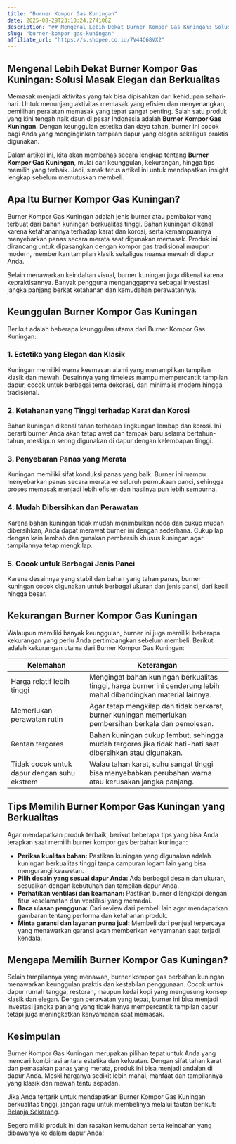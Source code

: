 ```yaml
---
title: "Burner Kompor Gas Kuningan"
date: 2025-08-29T23:10:24.274106Z
description: "## Mengenal Lebih Dekat Burner Kompor Gas Kuningan: Solusi Masak Elegan dan Berkualitas..."
slug: "burner-kompor-gas-kuningan"
affiliate_url: "https://s.shopee.co.id/7V44C68VX2"
---
```

## Mengenal Lebih Dekat Burner Kompor Gas Kuningan: Solusi Masak Elegan dan Berkualitas

Memasak menjadi aktivitas yang tak bisa dipisahkan dari kehidupan sehari-hari. Untuk menunjang aktivitas memasak yang efisien dan menyenangkan, pemilihan peralatan memasak yang tepat sangat penting. Salah satu produk yang kini tengah naik daun di pasar Indonesia adalah **Burner Kompor Gas Kuningan**. Dengan keunggulan estetika dan daya tahan, burner ini cocok bagi Anda yang menginginkan tampilan dapur yang elegan sekaligus praktis digunakan.

Dalam artikel ini, kita akan membahas secara lengkap tentang **Burner Kompor Gas Kuningan**, mulai dari keunggulan, kekurangan, hingga tips memilih yang terbaik. Jadi, simak terus artikel ini untuk mendapatkan insight lengkap sebelum memutuskan membeli.

## Apa Itu Burner Kompor Gas Kuningan?

Burner Kompor Gas Kuningan adalah jenis burner atau pembakar yang terbuat dari bahan kuningan berkualitas tinggi. Bahan kuningan dikenal karena ketahanannya terhadap karat dan korosi, serta kemampuannya menyebarkan panas secara merata saat digunakan memasak. Produk ini dirancang untuk dipasangkan dengan kompor gas tradisional maupun modern, memberikan tampilan klasik sekaligus nuansa mewah di dapur Anda.

Selain menawarkan keindahan visual, burner kuningan juga dikenal karena kepraktisannya. Banyak pengguna menganggapnya sebagai investasi jangka panjang berkat ketahanan dan kemudahan perawatannya.

## Keunggulan Burner Kompor Gas Kuningan

Berikut adalah beberapa keunggulan utama dari Burner Kompor Gas Kuningan:

### 1. Estetika yang Elegan dan Klasik

Kuningan memiliki warna keemasan alami yang menampilkan tampilan klasik dan mewah. Desainnya yang timeless mampu mempercantik tampilan dapur, cocok untuk berbagai tema dekorasi, dari minimalis modern hingga tradisional.

### 2. Ketahanan yang Tinggi terhadap Karat dan Korosi

Bahan kuningan dikenal tahan terhadap lingkungan lembap dan korosi. Ini berarti burner Anda akan tetap awet dan tampak baru selama bertahun-tahun, meskipun sering digunakan di dapur dengan kelembapan tinggi.

### 3. Penyebaran Panas yang Merata

Kuningan memiliki sifat konduksi panas yang baik. Burner ini mampu menyebarkan panas secara merata ke seluruh permukaan panci, sehingga proses memasak menjadi lebih efisien dan hasilnya pun lebih sempurna.

### 4. Mudah Dibersihkan dan Perawatan

Karena bahan kuningan tidak mudah menimbulkan noda dan cukup mudah dibersihkan, Anda dapat merawat burner ini dengan sederhana. Cukup lap dengan kain lembab dan gunakan pembersih khusus kuningan agar tampilannya tetap mengkilap.

### 5. Cocok untuk Berbagai Jenis Panci

Karena desainnya yang stabil dan bahan yang tahan panas, burner kuningan cocok digunakan untuk berbagai ukuran dan jenis panci, dari kecil hingga besar.

## Kekurangan Burner Kompor Gas Kuningan

Walaupun memiliki banyak keunggulan, burner ini juga memiliki beberapa kekurangan yang perlu Anda pertimbangkan sebelum membeli. Berikut adalah kekurangan utama dari Burner Kompor Gas Kuningan:

| **Kelemahan** | **Keterangan** |
|----------------|----------------|
| Harga relatif lebih tinggi | Mengingat bahan kuningan berkualitas tinggi, harga burner ini cenderung lebih mahal dibandingkan material lainnya. |
| Memerlukan perawatan rutin | Agar tetap mengkilap dan tidak berkarat, burner kuningan memerlukan pembersihan berkala dan pemolesan. |
| Rentan tergores | Bahan kuningan cukup lembut, sehingga mudah tergores jika tidak hati-hati saat dibersihkan atau digunakan. |
| Tidak cocok untuk dapur dengan suhu ekstrem | Walau tahan karat, suhu sangat tinggi bisa menyebabkan perubahan warna atau kerusakan jangka panjang. |

## Tips Memilih Burner Kompor Gas Kuningan yang Berkualitas

Agar mendapatkan produk terbaik, berikut beberapa tips yang bisa Anda terapkan saat memilih burner kompor gas berbahan kuningan:

- **Periksa kualitas bahan:** Pastikan kuningan yang digunakan adalah kuningan berkualitas tinggi tanpa campuran logam lain yang bisa mengurangi keawetan.
- **Pilih desain yang sesuai dapur Anda:** Ada berbagai desain dan ukuran, sesuaikan dengan kebutuhan dan tampilan dapur Anda.
- **Perhatikan ventilasi dan keamanan:** Pastikan burner dilengkapi dengan fitur keselamatan dan ventilasi yang memadai.
- **Baca ulasan pengguna:** Cari review dari pembeli lain agar mendapatkan gambaran tentang performa dan ketahanan produk.
- **Minta garansi dan layanan purna jual:** Membeli dari penjual terpercaya yang menawarkan garansi akan memberikan kenyamanan saat terjadi kendala.

## Mengapa Memilih Burner Kompor Gas Kuningan?

Selain tampilannya yang menawan, burner kompor gas berbahan kuningan menawarkan keunggulan praktis dan kestabilan penggunaan. Cocok untuk dapur rumah tangga, restoran, maupun kedai kopi yang mengusung konsep klasik dan elegan. Dengan perawatan yang tepat, burner ini bisa menjadi investasi jangka panjang yang tidak hanya mempercantik tampilan dapur tetapi juga meningkatkan kenyamanan saat memasak.

## Kesimpulan

Burner Kompor Gas Kuningan merupakan pilihan tepat untuk Anda yang mencari kombinasi antara estetika dan kekuatan. Dengan sifat tahan karat dan pemasakan panas yang merata, produk ini bisa menjadi andalan di dapur Anda. Meski harganya sedikit lebih mahal, manfaat dan tampilannya yang klasik dan mewah tentu sepadan.

Jika Anda tertarik untuk mendapatkan Burner Kompor Gas Kuningan berkualitas tinggi, jangan ragu untuk membelinya melalui tautan berikut: [Belanja Sekarang](https://s.shopee.co.id/7V44C68VX2).

Segera miliki produk ini dan rasakan kemudahan serta keindahan yang dibawanya ke dalam dapur Anda!